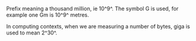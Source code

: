 Prefix meaning a thousand million, ie 10^9^. The symbol G is used, for
example one Gm is 10^9^ metres.

In computing contexts, when we are measuring a number of bytes, giga is
used to mean 2^30^.
